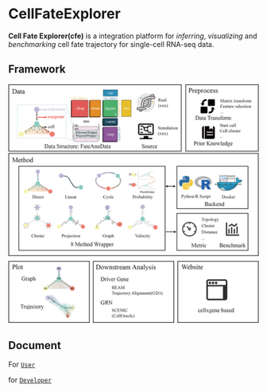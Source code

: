 # CellFateExplorer

**Cell Fate Explorer(cfe)** is a integration platform for *inferring*, *visualizing* and *benchmarking* cell fate trajectory for single-cell RNA-seq data.

## Framework
![](./docs/img/framework.png)

## Document

For [`User`](https://cellfateexplorer-cellfateexplorer.readthedocs-hosted.com/en/latest/api/)

for [`Developer`](https://cellfateexplorer-cellfateexplorer.readthedocs-hosted.com/en/latest/api/)
